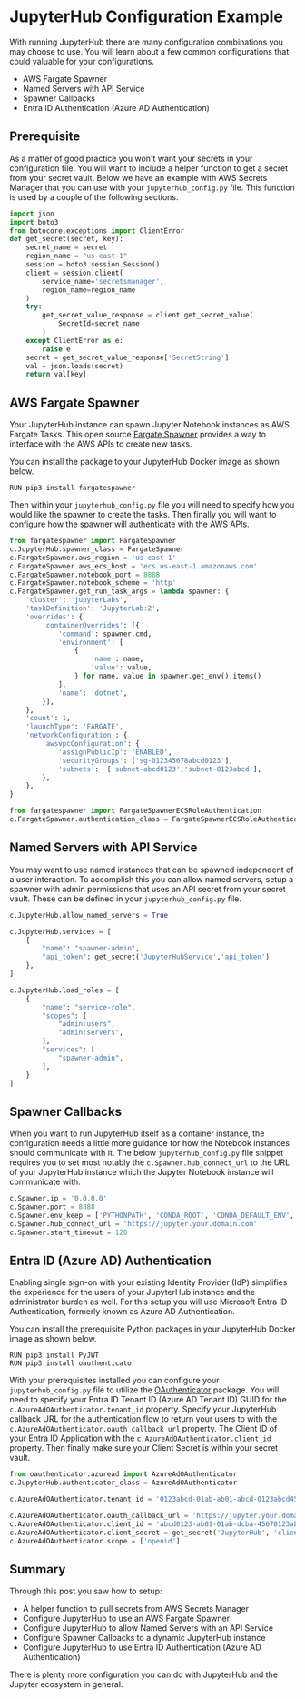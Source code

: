 # JupyterHub Configuration Example

With running JupyterHub there are many configuration combinations you may choose to use. You will learn about a few common configurations that could valuable for your configurations.

- AWS Fargate Spawner
- Named Servers with API Service
- Spawner Callbacks
- Entra ID Authentication (Azure AD Authentication)

## Prerequisite

As a matter of good practice you won't want your secrets in your configuration file. You will want to include a helper function to get a secret from your secret vault. Below we have an example with AWS Secrets Manager that you can use with your `jupyterhub_config.py` file. This function is used by a couple of the following sections.

```python
import json
import boto3
from botocore.exceptions import ClientError
def get_secret(secret, key):
    secret_name = secret
    region_name = "us-east-1"
    session = boto3.session.Session()
    client = session.client(
        service_name='secretsmanager',
        region_name=region_name
    )
    try:
        get_secret_value_response = client.get_secret_value(
            SecretId=secret_name
        )
    except ClientError as e:
        raise e
    secret = get_secret_value_response['SecretString']
    val = json.loads(secret)
    return val[key]
```

## AWS Fargate Spawner

Your JupyterHub instance can spawn Jupyter Notebook instances as AWS Fargate Tasks. This open source [Fargate Spawner](https://github.com/uktrade/fargatespawner) provides a way to interface with the AWS APIs to create new tasks.

You can install the package to your JupyterHub Docker image as shown below.

```docker
RUN pip3 install fargatespawner
```

Then within your `jupyterhub_config.py` file you will need to specify how you would like the spawner to create the tasks. Then finally you will want to configure how the spawner will authenticate with the AWS APIs.

```python
from fargatespawner import FargateSpawner
c.JupyterHub.spawner_class = FargateSpawner
c.FargateSpawner.aws_region = 'us-east-1'
c.FargateSpawner.aws_ecs_host = 'ecs.us-east-1.amazonaws.com'
c.FargateSpawner.notebook_port = 8888
c.FargateSpawner.notebook_scheme = 'http'
c.FargateSpawner.get_run_task_args = lambda spawner: {
    'cluster': 'jupyterLabs',
    'taskDefinition': 'JupyterLab:2',
    'overrides': {
        'containerOverrides': [{
            'command': spawner.cmd,
            'environment': [
                {
                    'name': name,
                    'value': value,
                } for name, value in spawner.get_env().items()
            ],
            'name': 'dotnet',
        }],
    },
    'count': 1,
    'launchType': 'FARGATE',
    'networkConfiguration': {
        'awsvpcConfiguration': {
            'assignPublicIp': 'ENABLED',
            'securityGroups': ['sg-012345678abcd0123'],
            'subnets':  ['subnet-abcd0123','subnet-0123abcd'],
        },
    },
}

from fargatespawner import FargateSpawnerECSRoleAuthentication
c.FargateSpawner.authentication_class = FargateSpawnerECSRoleAuthentication
```

## Named Servers with API Service

You may want to use named instances that can be spawned independent of a user interaction. To accomplish this you can allow named servers, setup a spawner with admin permissions that uses an API secret from your secret vault. These can be defined in your `jupyterhub_config.py` file.

```python
c.JupyterHub.allow_named_servers = True

c.JupyterHub.services = [
    {
        "name": "spawner-admin",
        "api_token": get_secret('JupyterHubService','api_token')
    },
]

c.JupyterHub.load_roles = [
    {
        "name": "service-role",
        "scopes": [
            "admin:users",
            "admin:servers",
        ],
        "services": [
            "spawner-admin",
        ],
    }
]
```

## Spawner Callbacks

When you want to run JupyterHub itself as a container instance, the configuration needs a little more guidance for how the Notebook instances should communicate with it. The below `jupyterhub_config.py` file snippet requires you to set most notably the `c.Spawner.hub_connect_url` to the URL of your JupyterHub instance which the Jupyter Notebook instance will communicate with.

```python
c.Spawner.ip = '0.0.0.0'
c.Spawner.port = 8888
c.Spawner.env_keep = ['PYTHONPATH', 'CONDA_ROOT', 'CONDA_DEFAULT_ENV', 'VIRTUAL_ENV', 'LANG', 'LC_ALL', 'JUPYTERHUB_SINGLEUSER_APP']
c.Spawner.hub_connect_url = 'https://jupyter.your.domain.com'
c.Spawner.start_timeout = 120
```

## Entra ID (Azure AD) Authentication

Enabling single sign-on with your existing Identity Provider (IdP) simplifies the experience for the users of your JupyterHub instance and the administrator burden as well. For this setup you will use Microsoft Entra ID Authentication, formerly known as Azure AD Authentication.

You can install the prerequisite Python packages in your JupyterHub Docker image as shown below.

```docker
RUN pip3 install PyJWT
RUN pip3 install oauthenticator
```

With your prerequisites installed you can configure your `jupyterhub_config.py` file to utilize the [OAuthenticator](https://oauthenticator.readthedocs.io/en/latest/tutorials/provider-specific-setup/providers/azuread.html) package. You will need to specify your Entra ID Tenant ID (Azure AD Tenant ID) GUID for the `c.AzureAdOAuthenticator.tenant_id` property. Specify your JupyterHub callback URL for the authentication flow to return your users to with the `c.AzureAdOAuthenticator.oauth_callback_url` property. The Client ID of your Entra ID Application with the `c.AzureAdOAuthenticator.client_id` property. Then finally make sure your Client Secret is within your secret vault.

```python
from oauthenticator.azuread import AzureAdOAuthenticator
c.JupyterHub.authenticator_class = AzureAdOAuthenticator

c.AzureAdOAuthenticator.tenant_id = '0123abcd-01ab-ab01-abcd-0123abcd4567'

c.AzureAdOAuthenticator.oauth_callback_url = 'https://jupyter.your.domain.com/hub/oauth_callback'
c.AzureAdOAuthenticator.client_id = 'abcd0123-ab01-01ab-dcba-45670123abcd'
c.AzureAdOAuthenticator.client_secret = get_secret('JupyterHub', 'client_secrect')
c.AzureAdOAuthenticator.scope = ['openid']
```

## Summary

Through this post you saw how to setup:

- A helper function to pull secrets from AWS Secrets Manager
- Configure JupyterHub to use an AWS Fargate Spawner
- Configure JupyterHub to allow Named Servers with an API Service
- Configure Spawner Callbacks to a dynamic JupyterHub instance
- Configure JupyterHub to use Entra ID Authentication (Azure AD Authentication)

There is plenty more configuration you can do with JupyterHub and the Jupyter ecosystem in general.
